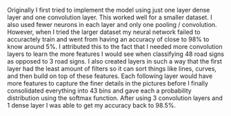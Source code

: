 Originally I first tried to implement the model using just one layer dense layer and one convolution layer.
This worked well for a smaller dataset. I also used fewer neurons in each layer and only one pooling / convolution.
However, when I tried the larger dataset my neural network failed to accuractely train and went from having an accuracy of
close to 98% to know around 5%. I attributed this to the fact that I needed more convolution layers to learn the more features
I would see when classifying 48 road signs as opposed to 3 road signs. I also created layers in such a way that the first layer
had the least amount of filters so it can sort things like lines, curves, and then build on top of these features. Each following
layer would have more features to capture the finer details in the pictures before I finally consolidated everything into 43 bins
and gave each a probability distribution using the softmax function. After using 3 convolution layers and 1 dense layer I was able to get my accuracy back to 98.5%.
